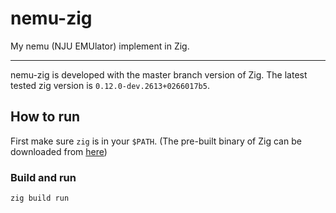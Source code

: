 # nemu-zig

My nemu (NJU EMUlator) implement in Zig.

---

nemu-zig is developed with the master branch version of Zig. The latest tested zig version is `0.12.0-dev.2613+0266017b5`.

## How to run

First make sure `zig` is in your `$PATH`. (The pre-built binary of Zig can be downloaded from [here](https://ziglang.org/download/))

### Build and run
```
zig build run
```
